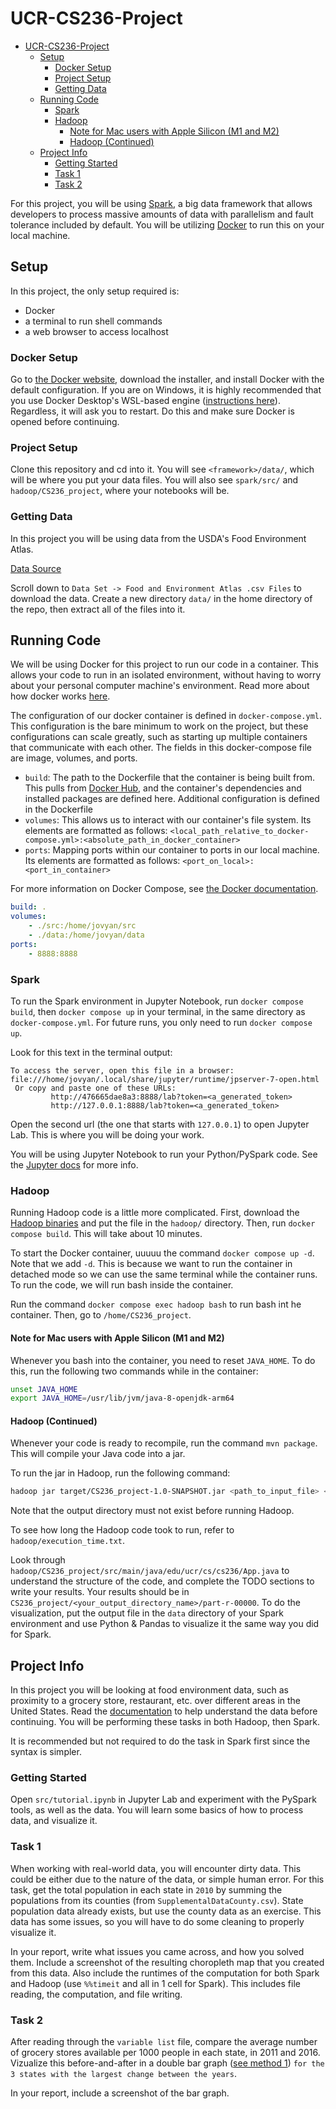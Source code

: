 # UCR-CS236-Project

- [UCR-CS236-Project](#ucr-cs236-project)
  - [Setup](#setup)
    - [Docker Setup](#docker-setup)
    - [Project Setup](#project-setup)
    - [Getting Data](#getting-data)
  - [Running Code](#running-code)
    - [Spark](#spark)
    - [Hadoop](#hadoop)
      - [Note for Mac users with Apple Silicon (M1 and M2)](#note-for-mac-users-with-apple-silicon-m1-and-m2)
      - [Hadoop (Continued)](#hadoop-continued)
  - [Project Info](#project-info)
    - [Getting Started](#getting-started)
    - [Task 1](#task-1)
    - [Task 2](#task-2)

For this project, you will be using [Spark](https://spark.apache.org/), a big data framework that allows developers to process massive amounts of data with parallelism and fault tolerance included by default. You will be utilizing [Docker](https://www.docker.com/) to run this on your local machine.

## Setup

In this project, the only setup required is:

- Docker
- a terminal to run shell commands
- a web browser to access localhost

### Docker Setup

Go to [the Docker website](https://www.docker.com/get-started/), download the installer, and install Docker with the default configuration. If you are on Windows, it is highly recommended that you use Docker Desktop's WSL-based engine ([instructions here](https://docs.docker.com/desktop/wsl/)). Regardless, it will ask you to restart. Do this and make sure Docker is opened before continuing.

### Project Setup

Clone this repository and cd into it. You will see `<framework>/data/`, which will be where you put your data files. You will also see `spark/src/` and `hadoop/CS236_project`, where your notebooks will be.

### Getting Data

In this project you will be using data from the USDA's Food Environment Atlas.

[Data Source](https://www.ers.usda.gov/data-products/food-environment-atlas/data-access-and-documentation-downloads/)

Scroll down to `Data Set -> Food and Environment Atlas .csv Files` to download the data. Create a new directory `data/` in the home directory of the repo, then extract all of the files into it.

## Running Code

We will be using Docker for this project to run our code in a container. This allows your code to run in an isolated environment, without having to worry about your personal computer machine's environment. Read more about how docker works [here](https://www.docker.com/).

The configuration of our docker container is defined in `docker-compose.yml`. This configuration is the bare minimum to work on the project, but these configurations can scale greatly, such as starting up multiple containers that communicate with each other. The fields in this docker-compose file are image, volumes, and ports.

- `build`: The path to the Dockerfile that the container is being built from. This pulls from [Docker Hub](https://hub.docker.com/), and the container's dependencies and installed packages are defined here. Additional configuration is defined in the Dockerfile
- `volumes`: This allows us to interact with our container's file system. Its elements are formatted as follows: `<local_path_relative_to_docker-compose.yml>:<absolute_path_in_docker_container>`
- `ports`: Mapping ports within our container to ports in our local machine. Its elements are formatted as follows: `<port_on_local>:<port_in_container>`

For more information on Docker Compose, see [the Docker documentation](https://docs.docker.com/compose/compose-file/compose-file-v3/).

```yml
build: .
volumes:
    - ./src:/home/jovyan/src
    - ./data:/home/jovyan/data
ports:
    - 8888:8888
```

### Spark

To run the Spark environment in Jupyter Notebook, run `docker compose build`, then `docker compose up` in your terminal, in the same directory as `docker-compose.yml`. For future runs, you only need to run `docker compose up`.

Look for this text in the terminal output:

```plaintext
To access the server, open this file in a browser:
file:///home/jovyan/.local/share/jupyter/runtime/jpserver-7-open.html
 Or copy and paste one of these URLs:
         http://476665dae8a3:8888/lab?token=<a_generated_token>
         http://127.0.0.1:8888/lab?token=<a_generated_token>
```

Open the second url (the one that starts with `127.0.0.1`) to open Jupyter Lab. This is where you will be doing your work.

You will be using Jupyter Notebook to run your Python/PySpark code. See the [Jupyter docs](https://docs.jupyter.org/en/latest/) for more info.

### Hadoop

Running Hadoop code is a little more complicated. First, download the [Hadoop binaries](https://www.apache.org/dyn/closer.cgi/hadoop/common/hadoop-3.3.6/hadoop-3.3.6.tar.gz) and put the file in the `hadoop/` directory. Then, run `docker compose build`. This will take about 10 minutes.

To start the Docker container, uuuuu the command `docker compose up -d`. Note that we add `-d`. This is because we want to run the container in detached mode so we can use the same terminal while the container runs. To run the code, we will run bash inside the container.

Run the command `docker compose exec hadoop bash` to run bash int he container. Then, go to `/home/CS236_project`.

#### Note for Mac users with Apple Silicon (M1 and M2)

Whenever you bash into the container, you need to reset `JAVA_HOME`. To do this, run the following two commands while in the container:

```bash
unset JAVA_HOME
export JAVA_HOME=/usr/lib/jvm/java-8-openjdk-arm64
```

#### Hadoop (Continued)

Whenever your code is ready to recompile, run the command `mvn package`. This will compile your Java code into a jar.

To run the jar in Hadoop, run the following command:

```bash
hadoop jar target/CS236_project-1.0-SNAPSHOT.jar <path_to_input_file> <path_to_output_directory>
```

Note that the output directory must not exist before running Hadoop.

To see how long the Hadoop code took to run, refer to `hadoop/execution_time.txt`.

Look through `hadoop/CS236_project/src/main/java/edu/ucr/cs/cs236/App.java` to understand the structure of the code, and complete the TODO sections to write your results. Your results should be in `CS236_project/<your_output_directory_name>/part-r-00000`. To do the visualization, put the output file in the `data` directory of your Spark environment and use Python & Pandas to visualize it the same way you did for Spark.

## Project Info

In this project you will be looking at food environment data, such as proximity to a grocery store, restaurant, etc. over different areas in the United States. Read the [documentation](https://www.ers.usda.gov/data-products/food-environment-atlas/documentation/) to help understand the data before continuing. You will be performing these tasks in both Hadoop, then Spark.

It is recommended but not required to do the task in Spark first since the syntax is simpler.

### Getting Started

Open `src/tutorial.ipynb` in Jupyter Lab and experiment with the PySpark tools, as well as the data. You will learn some basics of how to process data, and visualize it.

### Task 1

When working with real-world data, you will encounter dirty data. This could be either due to the nature of the data, or simple human error. For this task, get the total population in each state in `2010` by summing the populations from its counties (from `SupplementalDataCounty.csv`). State population data already exists, but use the county data as an exercise. This data has some issues, so you will have to do some cleaning to properly visualize it.

In your report, write what issues you came across, and how you solved them. Include a screenshot of the resulting choropleth map that you created from this data. Also include the runtimes of the computation for both Spark and Hadoop (use `%%timeit` and all in 1 cell for Spark). This includes file reading, the computation, and file writing.

### Task 2

After reading through the `variable list` file, compare the average number of grocery stores available per 1000 people in each state, in 2011 and 2016. Vizualize this before-and-after in a double bar graph ([see method 1](https://www.geeksforgeeks.org/plot-multiple-columns-of-pandas-dataframe-on-bar-chart-with-matplotlib/)) `for the 3 states with the largest change between the years`.

In your report, include a screenshot of the bar graph.
